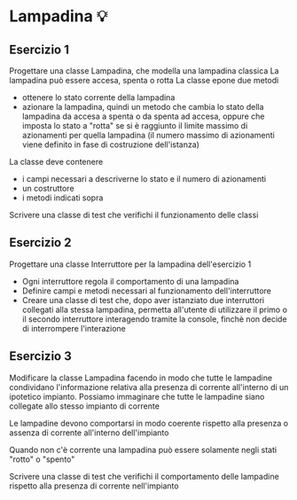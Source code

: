 # Lampadina :bulb:

## Esercizio 1
Progettare una classe Lampadina, che modella una lampadina classica
La lampadina può essere accesa, spenta o rotta
La classe epone due metodi
* ottenere lo stato corrente della lampadina
* azionare la lampadina, quindi un metodo che cambia lo stato della lampadina da accesa a spenta o da spenta ad accesa, oppure che imposta lo stato a "rotta" se si è raggiunto il limite massimo di azionamenti per quella lampadina (il numero massimo di azionamenti viene definito in fase di costruzione dell'istanza)

La classe deve contenere 
* i campi necessari a descriverne lo stato e il numero di azionamenti
* un costruttore
* i metodi indicati sopra

Scrivere una classe di test che verifichi il funzionamento delle classi


## Esercizio 2
Progettare una classe Interruttore per la lampadina dell'esercizio 1

* Ogni interruttore regola il comportamento di una lampadina
* Definire campi e metodi necessari al funzionamento dell'interruttore
* Creare una classe di test che, dopo aver istanziato due interruttori collegati alla stessa lampadina, permetta all'utente di utilizzare il primo o il secondo interruttore interagendo tramite la console, finchè non decide di interrompere l'interazione


## Esercizio 3
Modificare la classe Lampadina facendo in modo che tutte le lampadine condividano l'informazione relativa alla presenza di corrente all'interno di un ipotetico impianto. Possiamo immaginare che tutte le lampadine siano collegate allo stesso impianto di corrente

Le lampadine devono comportarsi in modo coerente rispetto alla presenza o assenza di corrente all'interno dell'impianto

Quando non c'è corrente una lampadina può essere solamente negli stati "rotto" o "spento"

Scrivere una classe di test che verifichi il comportamento delle lampadine rispetto alla presenza di corrente nell'impianto